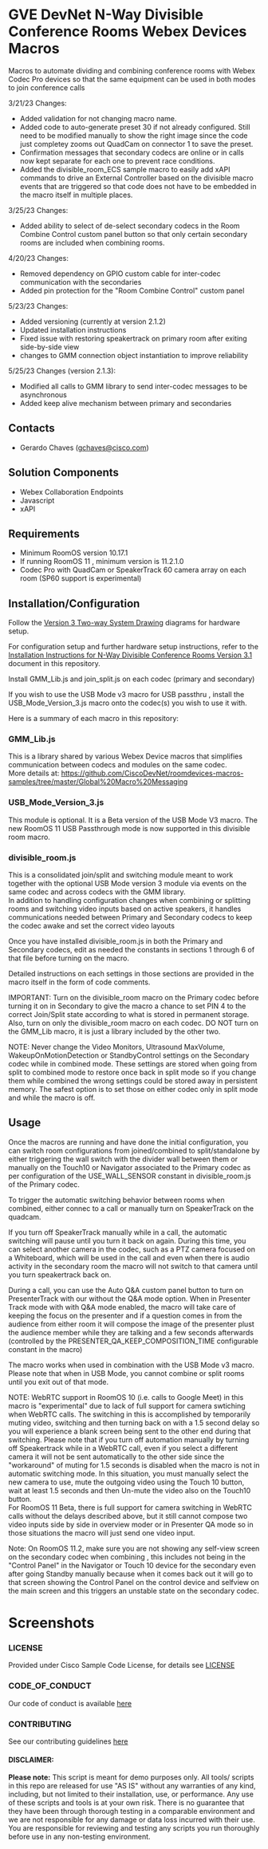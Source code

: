 # GVE DevNet N-Way Divisible Conference Rooms Webex Devices Macros

Macros to automate dividing and combining conference rooms with Webex Codec Pro devices so that the same equipment can be used in both modes to join conference calls

3/21/23 Changes:

- Added validation for not changing macro name.
- Added code to auto-generate preset 30 if not already configured. Still need to be modified manually to
  show the right image since the code just completey zooms out QuadCam on connector 1 to save the preset.
- Confirmation messages that secondary codecs are online or in calls now kept separate for each one to prevent
  race conditions.
- Added the divisible_room_ECS sample macro to easily add xAPI commands to drive an External Controller based on the
  divisible macro events that are triggered so that code does not have to be embedded in the macro itself in multiple places.

3/25/23 Changes:

- Added ability to select of de-select secondary codecs in the Room Combine Control custom panel button so that only certain secondary rooms are included when combining rooms.

4/20/23 Changes:

- Removed dependency on GPIO custom cable for inter-codec communication with the secondaries
- Added pin protection for the "Room Combine Control" custom panel

5/23/23 Changes:

- Added versioning (currently at version 2.1.2)
- Updated installation instructions
- Fixed issue with restoring speakertrack on primary room after exiting side-by-side view
- changes to GMM connection object instantiation to improve reliability

5/25/23 Changes (version 2.1.3):

- Modified all calls to GMM library to send inter-codec messages to be asynchronous
- Added keep alive mechanism between primary and secondaries

## Contacts

- Gerardo Chaves (gchaves@cisco.com)

## Solution Components

- Webex Collaboration Endpoints
- Javascript
- xAPI

## Requirements

- Minimum RoomOS version 10.17.1
- If running RoomOS 11 , minimum version is 11.2.1.0
- Codec Pro with QuadCam or SpeakerTrack 60 camera array on each room (SP60 support is experimental)

## Installation/Configuration

Follow the [Version 3 Two-way System Drawing](./Version_3_Two-way_System_Drawing.pdf) diagrams for hardware setup.

For configuration setup and further hardware setup instructions, refer to the [Installation Instructions for N-Way Divisible Conference Rooms Version 3.1](./Installation_Instructions_for_N_Way_Divisible_Conference_Rooms_Version_3_1.pdf) document in this repository.

Install GMM_Lib.js and join_split.js on each codec (primary and secondary)

If you wish to use the USB Mode v3 macro for USB passthru , install the USB_Mode_Version_3.js macro onto the codec(s) you wish to use it with.

Here is a summary of each macro in this repository:

### GMM_Lib.js

This is a library shared by various Webex Device macros that simplifies communication between codecs and modules on the same codec.  
More details at: https://github.com/CiscoDevNet/roomdevices-macros-samples/tree/master/Global%20Macro%20Messaging

### USB_Mode_Version_3.js

This module is optional. It is a Beta version of the USB Mode V3 macro. The new RoomOS 11 USB Passthrough mode is now supported in this divisible room macro.

### divisible_room.js

This is a consolidated join/split and switching module meant to work together with the optional USB Mode version 3 module via events on the same codec and across codecs with the GMM library.  
In addition to handling configuration changes when combining or splitting rooms and switching video inputs based on active speakers, it handles communications needed between Primary and Secondary codecs to keep the codec awake and set the correct video layouts

Once you have installed divisible_room.js in both the Primary and Secondary codecs, edit as needed the constants in sections 1 through 6 of that file before turning on the macro.

Detailed instructions on each settings in those sections are provided in the macro itself in the form
of code comments.

IMPORTANT: Turn on the divisible_room macro on the Primary codec before turning it on in Secondary to give the macro a chance to set PIN 4 to the correct Join/Split state according to what is stored in permanent storage. Also, turn on only the divisible_room macro on each codec. DO NOT turn on the GMM_Lib macro, it is just a library included by the other two.

NOTE: Never change the Video Monitors, Ultrasound MaxVolume, WakeupOnMotionDetection or StandbyControl settings on the Secondary codec while in combined mode. These settings are stored when going from split to combined mode to restore once back in split mode so if you change them while combined the wrong settings could be stored away in persistent memory. The safest option is to set those on either codec only in split mode and while the macro is off.

## Usage

Once the macros are running and have done the initial configuration, you can switch room configurations from joined/combined to split/standalone by either triggering the wall switch with the divider wall between them or manually on the Touch10 or Navigator associated to the Primary codec as per configuration of the USE_WALL_SENSOR constant in divisible_room.js of the Primary codec.

To trigger the automatic switching behavior between rooms when combined, either connec to a call or manually turn on SpeakerTrack on the quadcam.

If you turn off SpeakerTrack manually while in a call, the automatic switching will pause until you turn it back on again. During this time, you can select another camera in the codec, such as a PTZ camera focused on a Whiteboard, which will be used in the call and even when there is audio activity in the secondary room the macro will not switch to that camera until you turn speakertrack back on.

During a call, you can use the Auto Q&A custom panel button to turn on PresenterTrack with our without the Q&A mode option. When in Presenter Track mode with with Q&A mode enabled, the macro will take care of keeping the focus on the presenter and if a question comes in from the audience from either room it will compose the image of the presenter plust the audience member while they are talking and a few seconds afterwards (controlled by the PRESENTER_QA_KEEP_COMPOSITION_TIME configurable constant in the macro)

The macro works when used in combination with the USB Mode v3 macro. Please note that when in USB Mode, you cannot combine or split rooms until you exit out of that mode.

NOTE: WebRTC support in RoomOS 10 (i.e. calls to Google Meet) in this macro is "experimental" due to lack of full support for camera swtiching when WebRTC calls. The switching in this is accomplished by temporarily muting video, switching and then turning back on with a 1.5 second delay so you will experience a blank screen being sent to the other end during that switching. Please note that if you turn off automation manually by turning off Speakertrack while in a WebRTC call, even if you select a different camera it will not be sent automatically to the other side since the "workaround" of muting for 1.5 seconds is disabled when the macro is not in automatic switching mode. In this situation, you must manually select the new camera to use, mute the outgoing video using the Touch 10 button, wait at least 1.5 seconds and then Un-mute the video also on the Touch10 button.  
For RoomOS 11 Beta, there is full support for camera switching in WebRTC calls without the delays described above, but it still cannot compose two video inputs side by side in overview moder or in Presenter QA mode so in those situations the macro will just send one video input.

Note: On RoomOS 11.2, make sure you are not showing any self-view screen on the secondary codec when combining , this includes not being in the "Control Panel" in the Navigator or Touch 10 device for the secondary even after going Standby manually because when it comes back out it will go to that screen showing the Control Panel on the control device and selfview on the main screen and this triggers an unstable state on the secondary codec.

# Screenshots

### LICENSE

Provided under Cisco Sample Code License, for details see [LICENSE](LICENSE.md)

### CODE_OF_CONDUCT

Our code of conduct is available [here](CODE_OF_CONDUCT.md)

### CONTRIBUTING

See our contributing guidelines [here](CONTRIBUTING.md)

#### DISCLAIMER:

<b>Please note:</b> This script is meant for demo purposes only. All tools/ scripts in this repo are released for use "AS IS" without any warranties of any kind, including, but not limited to their installation, use, or performance. Any use of these scripts and tools is at your own risk. There is no guarantee that they have been through thorough testing in a comparable environment and we are not responsible for any damage or data loss incurred with their use.
You are responsible for reviewing and testing any scripts you run thoroughly before use in any non-testing environment.
